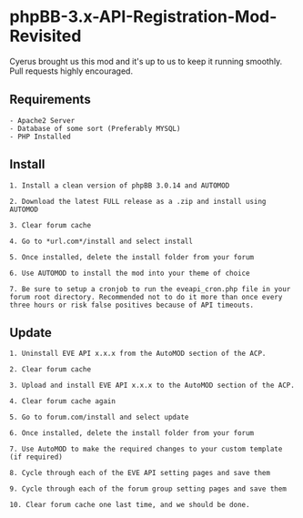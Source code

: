 # phpBB-3.x-API-Registration-Mod-Revisited


Cyerus brought us this mod and it's up to us to keep it running smoothly. Pull requests highly encouraged.


Requirements
-----------
```
- Apache2 Server
- Database of some sort (Preferably MYSQL)
- PHP Installed
```

Install
-----------
```
1. Install a clean version of phpBB 3.0.14 and AUTOMOD

2. Download the latest FULL release as a .zip and install using AUTOMOD

3. Clear forum cache

4. Go to *url.com*/install and select install

5. Once installed, delete the install folder from your forum

6. Use AUTOMOD to install the mod into your theme of choice

7. Be sure to setup a cronjob to run the eveapi_cron.php file in your forum root directory. Recommended not to do it more than once every three hours or risk false positives because of API timeouts.
```

Update
-----------
```
1. Uninstall EVE API x.x.x from the AutoMOD section of the ACP.

2. Clear forum cache

3. Upload and install EVE API x.x.x to the AutoMOD section of the ACP.

4. Clear forum cache again

5. Go to forum.com/install and select update

6. Once installed, delete the install folder from your forum

7. Use AutoMOD to make the required changes to your custom template (if required)

8. Cycle through each of the EVE API setting pages and save them

9. Cycle through each of the forum group setting pages and save them

10. Clear forum cache one last time, and we should be done.
```

